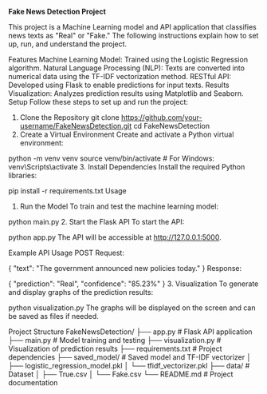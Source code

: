 **Fake News Detection Project**


This project is a Machine Learning model and API application that classifies news texts as "Real" or "Fake." The following instructions explain how to set up, run, and understand the project.

Features
Machine Learning Model: Trained using the Logistic Regression algorithm.
Natural Language Processing (NLP): Texts are converted into numerical data using the TF-IDF vectorization method.
RESTful API: Developed using Flask to enable predictions for input texts.
Results Visualization: Analyzes prediction results using Matplotlib and Seaborn.
Setup
Follow these steps to set up and run the project:

1. Clone the Repository
git clone https://github.com/your-username/FakeNewsDetection.git
cd FakeNewsDetection
2. Create a Virtual Environment
Create and activate a Python virtual environment:

python -m venv venv
source venv/bin/activate  # For Windows: venv\Scripts\activate
3. Install Dependencies
Install the required Python libraries:

pip install -r requirements.txt
Usage
1. Run the Model
To train and test the machine learning model:

python main.py
2. Start the Flask API
To start the API:

python app.py
The API will be accessible at http://127.0.0.1:5000.

Example API Usage
POST Request:

{
    "text": "The government announced new policies today."
}
Response:

{
    "prediction": "Real",
    "confidence": "85.23%"
}
3. Visualization
To generate and display graphs of the prediction results:

python visualization.py
The graphs will be displayed on the screen and can be saved as files if needed.

Project Structure
FakeNewsDetection/
├── app.py                 # Flask API application
├── main.py                # Model training and testing
├── visualization.py       # Visualization of prediction results
├── requirements.txt       # Project dependencies
├── saved_model/           # Saved model and TF-IDF vectorizer
│   ├── logistic_regression_model.pkl
│   └── tfidf_vectorizer.pkl
├── data/                  # Dataset
│   ├── True.csv
│   └── Fake.csv
└── README.md              # Project documentation



